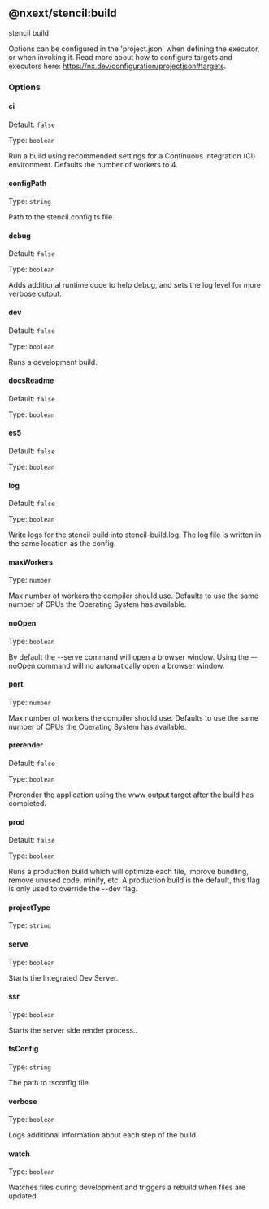 ## @nxext/stencil:build

stencil build

Options can be configured in the 'project.json' when defining the executor, or when invoking it. Read more about how to configure targets and executors here: https://nx.dev/configuration/projectjson#targets.

### Options

#### ci

Default: `false`

Type: `boolean`

Run a build using recommended settings for a Continuous Integration (CI) environment. Defaults the number of workers to 4.

#### configPath

Type: `string`

Path to the stencil.config.ts file.

#### debug

Default: `false`

Type: `boolean`

Adds additional runtime code to help debug, and sets the log level for more verbose output.

#### dev

Default: `false`

Type: `boolean`

Runs a development build.

#### docsReadme

Default: `false`

Type: `boolean`

#### es5

Default: `false`

Type: `boolean`

#### log

Default: `false`

Type: `boolean`

Write logs for the stencil build into stencil-build.log. The log file is written in the same location as the config.

#### maxWorkers

Type: `number`

Max number of workers the compiler should use. Defaults to use the same number of CPUs the Operating System has available.

#### noOpen

Type: `boolean`

By default the --serve command will open a browser window. Using the --noOpen command will no automatically open a browser window.

#### port

Type: `number`

Max number of workers the compiler should use. Defaults to use the same number of CPUs the Operating System has available.

#### prerender

Default: `false`

Type: `boolean`

Prerender the application using the www output target after the build has completed.

#### prod

Default: `false`

Type: `boolean`

Runs a production build which will optimize each file, improve bundling, remove unused code, minify, etc. A production build is the default, this flag is only used to override the --dev flag.

#### projectType

Type: `string`

#### serve

Type: `boolean`

Starts the Integrated Dev Server.

#### ssr

Type: `boolean`

Starts the server side render process..

#### tsConfig

Type: `string`

The path to tsconfig file.

#### verbose

Type: `boolean`

Logs additional information about each step of the build.

#### watch

Type: `boolean`

Watches files during development and triggers a rebuild when files are updated.
